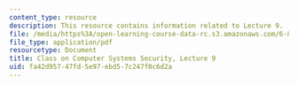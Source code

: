 ```yaml
---
content_type: resource
description: This resource contains information related to Lecture 9.
file: /media/https%3A/open-learning-course-data-rc.s3.amazonaws.com/6-858-computer-systems-security-fall-2014/fa42d95747fd5e97ebd57c247f0c6d2a_MIT6_858F14_lec9.pdf
file_type: application/pdf
resourcetype: Document
title: Class on Computer Systems Security, Lecture 9
uid: fa42d957-47fd-5e97-ebd5-7c247f0c6d2a
---
```

